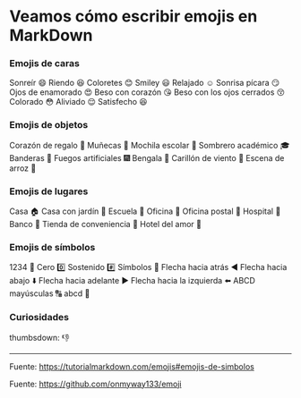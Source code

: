 # Veamos cómo escribir emojis en MarkDown

### Emojis de caras

Sonreír	:smile:
Riendo	:laughing:
Coloretes	:blush:
Smiley	:smiley:
Relajado	:relaxed:
Sonrisa pícara	:smirk:
Ojos de enamorado	:heart_eyes:
Beso con corazón	:kissing_heart:
Beso con los ojos cerrados :kissing_closed_eyes:
Colorado	:flushed:
Aliviado	:relieved:
Satisfecho	:satisfied:

### Emojis de objetos
Corazón de regalo	:gift_heart:
Muñecas	:dolls:
Mochila escolar	:school_satchel:
Sombrero académico	:mortar_board:
Banderas	:flags:
Fuegos artificiales	:fireworks:
Bengala	:sparkler:
Carillón de viento	:wind_chime:
Escena de arroz	:rice_scene:

### Emojis de lugares
Casa	:house:
Casa con jardín	:house_with_garden:
Escuela	:school:
Oficina	:office:
Oficina postal	:post_office:
Hospital	:hospital:
Banco	:bank:
Tienda de conveniencia	:convenience_store:
Hotel del amor	:love_hotel:

### Emojis de símbolos
1234	:1234: 
Cero	:zero:
Sostenido	:hash:
Símbolos	:symbols:
Flecha hacia atrás	:arrow_backward:
Flecha hacia abajo	:arrow_down:
Flecha hacia adelante	:arrow_forward:
Flecha hacia la izquierda	:arrow_left:
ABCD mayúsculas	:capital_abcd:
abcd	:abcd:

### Curiosidades
thumbsdown: :-1:


-------------------
Fuente: https://tutorialmarkdown.com/emojis#emojis-de-simbolos

Fuente: https://github.com/onmyway133/emoji